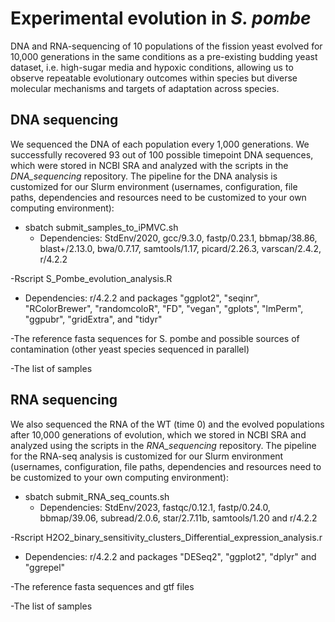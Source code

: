 # Experimental evolution in *S. pombe*
DNA and RNA-sequencing of 10 populations of the fission yeast evolved for 10,000 generations in the same conditions as a pre-existing budding yeast dataset, i.e. high-sugar media and hypoxic conditions, allowing us to observe repeatable evolutionary outcomes within species but diverse molecular mechanisms and targets of adaptation across species.

## DNA sequencing
We sequenced the DNA of each population every 1,000 generations. We successfully recovered 93 out of 100 possible timepoint DNA sequences, which were stored in NCBI SRA and analyzed with the scripts in the *DNA_sequencing* repository. The pipeline for the DNA analysis is customized for our Slurm environment (usernames, configuration, file paths, dependencies and resources need to be customized to your own computing environment):
- sbatch submit_samples_to_iPMVC.sh 
  - Dependencies: StdEnv/2020, gcc/9.3.0, fastp/0.23.1, bbmap/38.86, blast+/2.13.0, bwa/0.7.17, samtools/1.17, picard/2.26.3, varscan/2.4.2, r/4.2.2

-Rscript S_Pombe_evolution_analysis.R
  - Dependencies: r/4.2.2 and packages "ggplot2", "seqinr", "RColorBrewer", "randomcoloR", "FD", "vegan", "gplots", "lmPerm", "ggpubr", "gridExtra", and "tidyr"

-The reference fasta sequences for S. pombe and possible sources of contamination (other yeast species sequenced in parallel)

-The list of samples

## RNA sequencing
We also sequenced the RNA of the WT (time 0) and the evolved populations after 10,000 generations of evolution, which we stored in NCBI SRA and analyzed using the scripts in the *RNA_sequencing* repository. The pipeline for the RNA-seq analysis is customized for our Slurm environment (usernames, configuration, file paths, dependencies and resources need to be customized to your own computing environment):
- sbatch submit_RNA_seq_counts.sh 
  - Dependencies: StdEnv/2023, fastqc/0.12.1, fastp/0.24.0, bbmap/39.06, subread/2.0.6, star/2.7.11b, samtools/1.20 and r/4.2.2

-Rscript H2O2_binary_sensitivity_clusters_Differential_expression_analysis.r
  - Dependencies: r/4.2.2 and packages "DESeq2", "ggplot2", "dplyr" and "ggrepel"

-The reference fasta sequences and gtf files

-The list of samples
